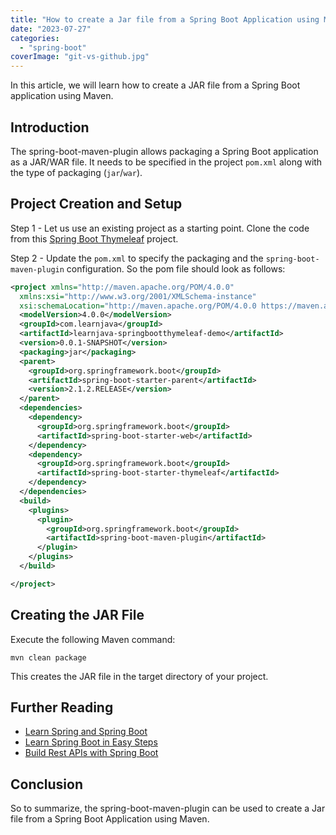 ```yaml
---
title: "How to create a Jar file from a Spring Boot Application using Maven"
date: "2023-07-27"
categories: 
  - "spring-boot"
coverImage: "git-vs-github.jpg"
---
```


In this article, we will learn how to create a JAR file from a Spring Boot application using Maven.

## Introduction

The spring-boot-maven-plugin allows packaging a Spring Boot application as a JAR/WAR file. It needs to be specified in the project `pom.xml` along with the type of packaging (`jar`/`war`).

## Project Creation and Setup

Step 1 - Let us use an existing project as a starting point. Clone the code from this [Spring Boot Thymeleaf](https://github.com/reshmabidikar/learnjava-springbootthymeleaf-demo) project.

Step 2 - Update the `pom.xml` to specify the packaging and the `spring-boot-maven-plugin` configuration. So the pom file should look as follows:

```xml
<project xmlns="http://maven.apache.org/POM/4.0.0"
  xmlns:xsi="http://www.w3.org/2001/XMLSchema-instance"
  xsi:schemaLocation="http://maven.apache.org/POM/4.0.0 https://maven.apache.org/xsd/maven-4.0.0.xsd">
  <modelVersion>4.0.0</modelVersion>
  <groupId>com.learnjava</groupId>
  <artifactId>learnjava-springbootthymeleaf-demo</artifactId>
  <version>0.0.1-SNAPSHOT</version>
  <packaging>jar</packaging>
  <parent>
    <groupId>org.springframework.boot</groupId>
    <artifactId>spring-boot-starter-parent</artifactId>
    <version>2.1.2.RELEASE</version>
  </parent>
  <dependencies>
    <dependency>
      <groupId>org.springframework.boot</groupId>
      <artifactId>spring-boot-starter-web</artifactId>
    </dependency>
    <dependency>
      <groupId>org.springframework.boot</groupId>
      <artifactId>spring-boot-starter-thymeleaf</artifactId>
    </dependency>
  </dependencies>
  <build>
    <plugins>
      <plugin>
        <groupId>org.springframework.boot</groupId>
        <artifactId>spring-boot-maven-plugin</artifactId>
      </plugin>
    </plugins>
  </build>

</project>
```

## Creating the JAR File

Execute the following Maven command:

```
mvn clean package
```

This creates the JAR file in the target directory of your project.

## Further Reading

- [Learn Spring and Spring Boot](https://click.linksynergy.com/deeplink?id=MnzIZAZNE5Y&mid=39197&murl=https%3A%2F%2Fwww.udemy.com%2Fcourse%2Fspring-springboot-jpa-hibernate-zero-to-master%2F)
- [Learn Spring Boot in Easy Steps](https://click.linksynergy.com/deeplink?id=MnzIZAZNE5Y&mid=39197&murl=https%3A%2F%2Fwww.udemy.com%2Fcourse%2Fspring-boot-tutorial-for-beginners%2F)
- [Build Rest APIs with Spring Boot](https://click.linksynergy.com/deeplink?id=MnzIZAZNE5Y&mid=39197&murl=https%3A%2F%2Fwww.udemy.com%2Fcourse%2Fbuilding-real-time-rest-apis-with-spring-boot%2F)

## Conclusion

So to summarize, the spring-boot-maven-plugin can be used to create a Jar file from a Spring Boot Application using Maven.
